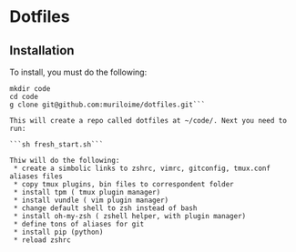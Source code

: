 # Dotfiles 

## Installation

To install, you must do the following:

```cd
mkdir code
cd code 
g clone git@github.com:muriloime/dotfiles.git```

This will create a repo called dotfiles at ~/code/. Next you need to run: 

```sh fresh_start.sh```

Thiw will do the following: 
 * create a simbolic links to zshrc, vimrc, gitconfig, tmux.conf aliases files
 * copy tmux plugins, bin files to correspondent folder
 * install tpm ( tmux plugin manager) 
 * install vundle ( vim plugin manager) 
 * change default shell to zsh instead of bash 
 * install oh-my-zsh ( zshell helper, with plugin manager) 
 * define tons of aliases for git 
 * install pip (python) 
 * reload zshrc


